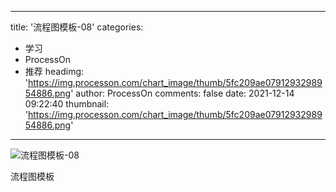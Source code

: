 
---
title: '流程图模板-08'
categories: 
 - 学习
 - ProcessOn
 - 推荐
headimg: 'https://img.processon.com/chart_image/thumb/5fc209ae0791293298954886.png'
author: ProcessOn
comments: false
date: 2021-12-14 09:22:40
thumbnail: 'https://img.processon.com/chart_image/thumb/5fc209ae0791293298954886.png'
---

<div>   
<img class="thumb" alt="流程图模板-08" src="https://img.processon.com/chart_image/thumb/5fc209ae0791293298954886.png" referrerpolicy="no-referrer">
<p>流程图模板</p>  
</div>
            